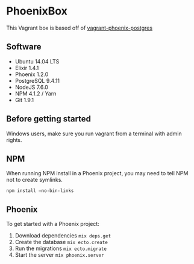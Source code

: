 # PhoenixBox

This Vagrant box is based off of [vagrant-phoenix-postgres](https://github.com/jackdb/pg-app-dev-vm)

## Software

* Ubuntu 14.04 LTS
* Elixir 1.4.1
* Phoenix 1.2.0
* PostgreSQL 9.4.11
* NodeJS 7.6.0
* NPM 4.1.2 / Yarn
* Git 1.9.1

## Before getting started

Windows users, make sure you run vagrant from a terminal with admin rights.

## NPM

When running NPM install in a Phoenix project, you may need to tell NPM not to create symlinks.

```
npm install –no-bin-links
```

## Phoenix

To get started with a Phoenix project:

1. Download dependencies `mix deps.get`
2. Create the database `mix ecto.create`
3. Run the migrations `mix ecto.migrate`
4. Start the server `mix phoenix.server`